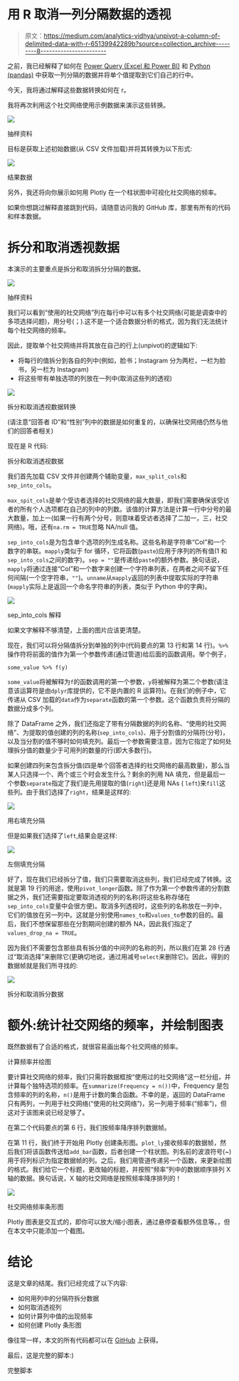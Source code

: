 # 用 R 取消一列分隔数据的透视

> 原文：<https://medium.com/analytics-vidhya/unpivot-a-column-of-delimited-data-with-r-65139942289b?source=collection_archive---------8----------------------->

之前，我已经解释了如何在 [Power Query (Excel 和 Power BI)](/analytics-vidhya/unpivot-data-with-delimeters-in-power-query-57f57a3ddb4f?source=friends_link&sk=a9ae05c7f52c1a90d05a468ce034fbe2) 和 [Python (pandas)](/swlh/unpivot-a-column-of-data-with-delimeters-in-pandas-dataframes-d1afa034705b?source=friends_link&sk=8655dcc819ebfb65a9018adf815d95b7) 中获取一列分隔的数据并将单个值提取到它们自己的行中。

今天，我将通过解释这些数据转换如何在 r。

我将再次利用这个社交网络使用示例数据来演示这些转换。

![](img/eeb5949f5828dc7f630b2b5f7ca2fe0e.png)

抽样资料

目标是获取上述初始数据(从 CSV 文件加载)并将其转换为以下形式:

![](img/58985bf2adc407d0c3c7d71cf7e641c9.png)

结果数据

另外，我还将向你展示如何用 Plotly 在一个柱状图中可视化社交网络的频率。

如果你想跳过解释直接跳到代码，请随意访问我的 GitHub 库，那里有所有的代码和样本数据。

# 拆分和取消透视数据

本演示的主要重点是拆分和取消拆分分隔的数据。

![](img/eeb5949f5828dc7f630b2b5f7ca2fe0e.png)

抽样资料

我们可以看到“使用的社交网络”列在每行中可以有多个社交网络(可能是调查中的多项选择问题)，用分号(；).这不是一个适合数据分析的格式，因为我们无法统计每个社交网络的频率。

因此，提取单个社交网络并将其放在自己的行上(unpivot)的逻辑如下:

*   将每行的值拆分到各自的列中(例如，脸书；Instagram 分为两栏，一栏为脸书，另一栏为 Instagram)
*   将这些带有单独选项的列放在一列中(取消这些列的透视)

![](img/7dfce70b795a21129c544e249f780cca.png)

拆分和取消透视数据转换

(请注意“回答者 ID”和“性别”列中的数据是如何重复的，以确保社交网络仍然与他们的回答者相关)

现在是 R 代码:

拆分和取消透视数据

我们首先加载 CSV 文件并创建两个辅助变量，`max_split_cols`和`sep_into_cols`。

`max_spit_cols`是单个受访者选择的社交网络的最大数量，即我们需要确保该受访者的所有个人选项都在自己的列中的列数。该值的计算方法是计算一行中分号的最大数量，加上一(如果一行有两个分号，则意味着受访者选择了二加一，三，社交网络)。哦，还有`na.rm = TRUE`忽略 NA/null 值。

`sep_into_cols`是为包含单个选项的列生成名称。这些名称是字符串“Col”和一个数字的串联。`mapply`类似于 for 循环，它将函数(`paste`)应用于序列的所有值(1 和`sep_into_cols`之间的数字)。`sep = ""`是传递给`paste`的额外参数。换句话说，`mapply`将通过连接“Col”和一个数字来创建一个字符串列表，在两者之间不留下任何间隔(一个空字符串，`""`)。`unname`从`mapply`返回的列表中提取实际的字符串(`mapply`实际上是返回一个命名字符串的列表，类似于 Python 中的字典)。

![](img/01a0749b1f0ad6c7b115e6aaba8d9bd1.png)

sep_into_cols 解释

如果文字解释不够清楚，上面的图片应该更清楚。

现在，我们可以将分隔值拆分到单独的列中(代码要点的第 13 行和第 14 行)。`%>%`操作符将前面的值作为第一个参数传递(通过管道)给后面的函数调用。举个例子，

```
some_value %>% f(y)
```

`some_value`将被解释为`f`的函数调用的第一个参数，`y`将被解释为第二个参数(请注意该运算符是由`dplyr`库提供的，它不是内置的 R 运算符)。在我们的例子中，它传递从 CSV 加载的`data`作为`separate`函数的第一个参数。这个函数负责将分隔的数据分成多个列。

除了 DataFrame 之外，我们还指定了带有分隔数据的列的名称、“使用的社交网络”、为提取的值创建的列的名称(`sep_into_cols`)、用于分割值的分隔符(分号)，以及当分割的值不够时如何填充列。最后一个参数需要注意，因为它指定了如何处理拆分值的数量少于可用列的数量的行(即大多数行)。

如果创建四列来包含拆分值(四是单个回答者选择的社交网络的最高数量)，那么当某人只选择一个、两个或三个时会发生什么？剩余的列用 NA 填充，但是最后一个参数`separate`指定了我们是先用提取的值(`right`)还是用 NAs ( `left`)来`fill`这些列。由于我们选择了`right`，结果是这样的:

![](img/e8febe360358f70389fb3eda0f6b1e2b.png)

用右填充分隔

但是如果我们选择了`left`,结果会是这样:

![](img/15abd40526b7f105a199c478e66dc983.png)

左侧填充分隔

好了，现在我们已经拆分了值，我们只需要取消这些列，我们已经完成了转换。这就是第 19 行的用途，使用`pivot_longer`函数。除了作为第一个参数传递的分割数据之外，我们还需要指定要取消透视的列的名称(将这些名称存储在`sep_into_cols`变量中会很方便)。取消多列透视时，这些列的名称放在一列中，它们的值放在另一列中。这就是分别使用`names_to`和`values_to`参数的目的。最后，我们不想保留那些在分割期间创建的额外 NA，因此我们指定了`values_drop_na = TRUE`。

因为我们不需要包含那些具有拆分值的中间列的名称的列，所以我们在第 28 行通过“取消选择”来删除它(更确切地说，通过用减号`select`来删除它)。因此，得到的数据帧就是我们所寻找的:

![](img/67eee7a8ea6d90a6766fcf7feca026de.png)

拆分和取消拆分数据

# 额外:统计社交网络的频率，并绘制图表

既然数据有了合适的格式，就很容易画出每个社交网络的频率。

计算频率并绘图

要计算社交网络的频率，我们只需将数据框按“使用过的社交网络”这一栏分组，并计算每个独特选项的频率。在`summarize(Frequency = n())`中，Frequency 是包含频率的列的名称，`n()`是用于计数的集合函数。不幸的是，返回的 DataFrame 只有两列，一列用于社交网络(“使用的社交网络”)，另一列用于频率(“频率”)，但这对于该图来说已经足够了。

在第二个代码要点的第 6 行，我们按频率降序排列数据帧。

在第 11 行，我们终于开始用 Plotly 创建条形图。`plot_ly`接收频率的数据帧，然后我们将该函数传送给`add_bar`函数，后者创建一个柱状图。列名前的波浪符号(~)用于将列标识为指定数据帧的列。之后，我们用管道传递另一个函数，来更新绘图的格式。我们给它一个标题，更改轴的标题，并按照“频率”列中的数据顺序排列 X 轴的数据。换句话说，X 轴的社交网络是按照频率降序排列的！

![](img/c1b7fd478bc6e536ff3f2c3b8f02878c.png)

社交网络频率条形图

Plotly 图表是交互式的，即你可以放大/缩小图表，通过悬停查看额外信息等。，但在本文中只能添加一个截图。

# 结论

这是文章的结尾。我们已经完成了以下内容:

*   如何用列中的分隔符拆分数据
*   如何取消透视列
*   如何计算列中值的出现频率
*   如何创建 Plotly 条形图

像往常一样，本文的所有代码都可以在 [GitHub](https://github.com/Ze1598/medium-articles/tree/master/Unpivot%20a%20column%20of%20delimited%20data%20with%20R) 上获得。

最后，这是完整的脚本:)

完整脚本